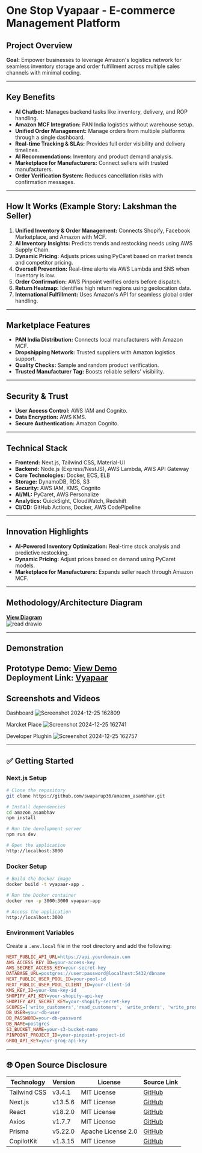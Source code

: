# One Stop Vyapaar - E-commerce Management Platform

## Project Overview
**Goal:** Empower businesses to leverage Amazon's logistics network for seamless inventory storage and order fulfillment across multiple sales channels with minimal coding.  

---

## Key Benefits
- **AI Chatbot:** Manages backend tasks like inventory, delivery, and ROP handling.  
- **Amazon MCF Integration:** PAN India logistics without warehouse setup.  
- **Unified Order Management:** Manage orders from multiple platforms through a single dashboard.  
- **Real-time Tracking & SLAs:** Provides full order visibility and delivery timelines.  
- **AI Recommendations:** Inventory and product demand analysis.  
- **Marketplace for Manufacturers:** Connect sellers with trusted manufacturers.  
- **Order Verification System:** Reduces cancellation risks with confirmation messages.  

---

## How It Works (Example Story: Lakshman the Seller)
1. **Unified Inventory & Order Management:** Connects Shopify, Facebook Marketplace, and Amazon with MCF.  
2. **AI Inventory Insights:** Predicts trends and restocking needs using AWS Supply Chain.  
3. **Dynamic Pricing:** Adjusts prices using PyCaret based on market trends and competitor pricing.  
4. **Oversell Prevention:** Real-time alerts via AWS Lambda and SNS when inventory is low.  
5. **Order Confirmation:** AWS Pinpoint verifies orders before dispatch.  
6. **Return Heatmap:** Identifies high return regions using geolocation data.  
7. **International Fulfillment:** Uses Amazon's API for seamless global order handling.  

---

## Marketplace Features
- **PAN India Distribution:** Connects local manufacturers with Amazon MCF.  
- **Dropshipping Network:** Trusted suppliers with Amazon logistics support.  
- **Quality Checks:** Sample and random product verification.  
- **Trusted Manufacturer Tag:** Boosts reliable sellers' visibility.  

---

## Security & Trust
- **User Access Control:** AWS IAM and Cognito.  
- **Data Encryption:** AWS KMS.  
- **Secure Authentication:** Amazon Cognito.  

---

## Technical Stack
- **Frontend:** Next.js, Tailwind CSS, Material-UI  
- **Backend:** Node.js (Express/NestJS), AWS Lambda, AWS API Gateway  
- **Core Technologies:** Docker, ECS, ELB  
- **Storage:** DynamoDB, RDS, S3  
- **Security:** AWS IAM, KMS, Cognito  
- **AI/ML:** PyCaret, AWS Personalize  
- **Analytics:** QuickSight, CloudWatch, Redshift  
- **CI/CD:** GitHub Actions, Docker, AWS CodePipeline  

---

## Innovation Highlights
- **AI-Powered Inventory Optimization:** Real-time stock analysis and predictive restocking.  
- **Dynamic Pricing:** Adjust prices based on demand using PyCaret models.  
- **Marketplace for Manufacturers:** Expands seller reach through Amazon MCF.  

---

## Methodology/Architecture Diagram
**[View Diagram](https://drive.google.com/file/d/1ecn-HXdILDlC7_ECxTXjzZRMFG1biRlU/view?usp=sharing)**  
![read drawio](https://github.com/user-attachments/assets/2463668f-1a22-4b35-a1a8-eed1923ae94a)


---

## Demonstration
**Prototype Demo:** [View Demo](https://drive.google.com/drive/folders/1zgua0Z-7xckWaaR21-l1juH-s15EPIFs?usp=sharing)  
**Deployment Link:** [Vyapaar](https://amazon-asambhav.vercel.app/)  
---

## Screenshots and Videos
Dashboard
![Screenshot 2024-12-25 162809](https://github.com/user-attachments/assets/b9b59715-e141-4d11-b6a4-801282a9d900)

Marcket Place
![Screenshot 2024-12-25 162741](https://github.com/user-attachments/assets/3689f738-3218-4826-b211-799afd1dbd75)

Developer Plughin
![Screenshot 2024-12-25 162757](https://github.com/user-attachments/assets/0a0e953f-b17c-4536-8bba-66d1f94e6aa5)


---

## ✅ Getting Started

### Next.js Setup
```bash
# Clone the repository
git clone https://github.com/swaparup36/amazon_asambhav.git

# Install dependencies
cd amazon_asambhav
npm install

# Run the development server
npm run dev

# Open the application
http://localhost:3000
```

### Docker Setup
```bash
# Build the Docker image
docker build -t vyapaar-app .

# Run the Docker container
docker run -p 3000:3000 vyapaar-app

# Access the application
http://localhost:3000
```

### Environment Variables
Create a `.env.local` file in the root directory and add the following:
```ini
NEXT_PUBLIC_API_URL=https://api.yourdomain.com
AWS_ACCESS_KEY_ID=your-access-key
AWS_SECRET_ACCESS_KEY=your-secret-key
DATABASE_URL=postgres://user:password@localhost:5432/dbname
NEXT_PUBLIC_USER_POOL_ID=your-pool-id
NEXT_PUBLIC_USER_POOL_CLIENT_ID=your-client-id
KMS_KEY_ID=your-kms-key-id
SHOPIFY_API_KEY=your-shopify-api-key
SHOPIFY_API_SECRET_KEY=your-shopify-secret-key
SCOPES=['write_customers','read_customers', 'write_orders', 'write_products', 'read_orders', 'read_products', 'read_draft_orders']
DB_USER=your-db-user
DB_PASSWORD=your-db-password
DB_NAME=postgres
S3_BUCKET_NAME=your-s3-bucket-name
PINPOINT_PROJECT_ID=your-pinpoint-project-id
GROQ_API_KEY=your-groq-api-key
```

---


## 🌐 Open Source Disclosure

| **Technology**      | **Version** | **License**         | **Source Link**                                       |
|----------------------|-------------|---------------------|-------------------------------------------------------|
| Tailwind CSS         | v3.4.1      | MIT License         | [GitHub](https://github.com/tailwindlabs/tailwindcss) |
| Next.js              | v13.5.6     | MIT License         | [GitHub](https://github.com/vercel/next.js)          |
| React                | v18.2.0     | MIT License         | [GitHub](https://github.com/facebook/react)          |
| Axios                | v1.7.7      | MIT License         | [GitHub](https://github.com/axios/axios)             |
| Prisma               | v5.22.0     | Apache License 2.0  | [GitHub](https://github.com/prisma/prisma)           |
| CopilotKit           | v1.3.15     | MIT License         | [GitHub](https://github.com/copilotkit/copilotkit)   |



